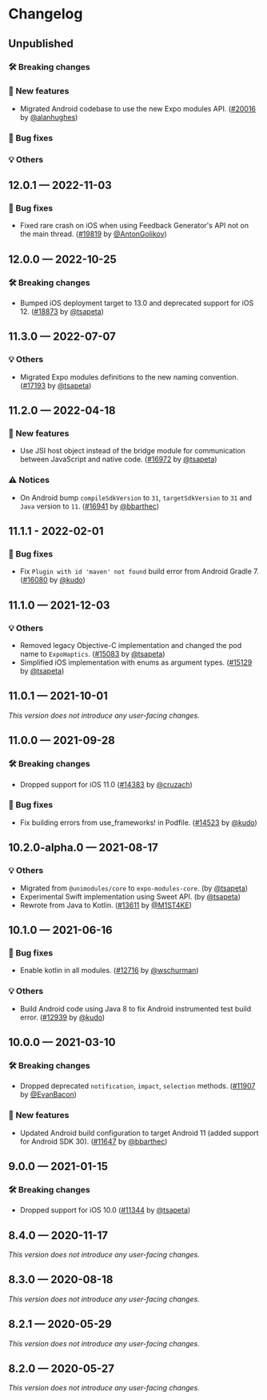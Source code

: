 # Changelog

## Unpublished

### 🛠 Breaking changes

### 🎉 New features

- Migrated Android codebase to use the new Expo modules API. ([#20016](https://github.com/expo/expo/pull/20016) by [@alanhughes](https://github.com/alanjhughes))

### 🐛 Bug fixes

### 💡 Others

## 12.0.1 — 2022-11-03

### 🐛 Bug fixes

- Fixed rare crash on iOS when using Feedback Generator's API not on the main thread. ([#19819](https://github.com/expo/expo/pull/19819) by [@AntonGolikov](https://github.com/AntonGolikov))

## 12.0.0 — 2022-10-25

### 🛠 Breaking changes

- Bumped iOS deployment target to 13.0 and deprecated support for iOS 12. ([#18873](https://github.com/expo/expo/pull/18873) by [@tsapeta](https://github.com/tsapeta))

## 11.3.0 — 2022-07-07

### 💡 Others

- Migrated Expo modules definitions to the new naming convention. ([#17193](https://github.com/expo/expo/pull/17193) by [@tsapeta](https://github.com/tsapeta))

## 11.2.0 — 2022-04-18

### 🎉 New features

- Use JSI host object instead of the bridge module for communication between JavaScript and native code. ([#16972](https://github.com/expo/expo/pull/16972) by [@tsapeta](https://github.com/tsapeta))

### ⚠️ Notices

- On Android bump `compileSdkVersion` to `31`, `targetSdkVersion` to `31` and `Java` version to `11`. ([#16941](https://github.com/expo/expo/pull/16941) by [@bbarthec](https://github.com/bbarthec))

## 11.1.1 - 2022-02-01

### 🐛 Bug fixes

- Fix `Plugin with id 'maven' not found` build error from Android Gradle 7. ([#16080](https://github.com/expo/expo/pull/16080) by [@kudo](https://github.com/kudo))

## 11.1.0 — 2021-12-03

### 💡 Others

- Removed legacy Objective-C implementation and changed the pod name to `ExpoHaptics`. ([#15083](https://github.com/expo/expo/pull/15083) by [@tsapeta](https://github.com/tsapeta))
- Simplified iOS implementation with enums as argument types. ([#15129](https://github.com/expo/expo/pull/15129) by [@tsapeta](https://github.com/tsapeta))

## 11.0.1 — 2021-10-01

_This version does not introduce any user-facing changes._

## 11.0.0 — 2021-09-28

### 🛠 Breaking changes

- Dropped support for iOS 11.0 ([#14383](https://github.com/expo/expo/pull/14383) by [@cruzach](https://github.com/cruzach))

### 🐛 Bug fixes

- Fix building errors from use_frameworks! in Podfile. ([#14523](https://github.com/expo/expo/pull/14523) by [@kudo](https://github.com/kudo))

## 10.2.0-alpha.0 — 2021-08-17

### 💡 Others

- Migrated from `@unimodules/core` to `expo-modules-core`. (by [@tsapeta](https://github.com/tsapeta))
- Experimental Swift implementation using Sweet API. (by [@tsapeta](https://github.com/tsapeta))
- Rewrote from Java to Kotlin. ([#13611](https://github.com/expo/expo/pull/13611) by [@M1ST4KE](https://github.com/m1st4ke))

## 10.1.0 — 2021-06-16

### 🐛 Bug fixes

- Enable kotlin in all modules. ([#12716](https://github.com/expo/expo/pull/12716) by [@wschurman](https://github.com/wschurman))

### 💡 Others

- Build Android code using Java 8 to fix Android instrumented test build error. ([#12939](https://github.com/expo/expo/pull/12939) by [@kudo](https://github.com/kudo))

## 10.0.0 — 2021-03-10

### 🛠 Breaking changes

- Dropped deprecated `notification`, `impact`, `selection` methods. ([#11907](https://github.com/expo/expo/pull/11907) by [@EvanBacon](https://github.com/EvanBacon))

### 🎉 New features

- Updated Android build configuration to target Android 11 (added support for Android SDK 30). ([#11647](https://github.com/expo/expo/pull/11647) by [@bbarthec](https://github.com/bbarthec))

## 9.0.0 — 2021-01-15

### 🛠 Breaking changes

- Dropped support for iOS 10.0 ([#11344](https://github.com/expo/expo/pull/11344) by [@tsapeta](https://github.com/tsapeta))

## 8.4.0 — 2020-11-17

_This version does not introduce any user-facing changes._

## 8.3.0 — 2020-08-18

_This version does not introduce any user-facing changes._

## 8.2.1 — 2020-05-29

_This version does not introduce any user-facing changes._

## 8.2.0 — 2020-05-27

_This version does not introduce any user-facing changes._
